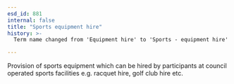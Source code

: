 ```yaml
---
esd_id: 881
internal: false
title: "Sports equipment hire"
history: >-
  Term name changed from 'Equipment hire' to 'Sports - equipment hire' in version 3.00.

---
```


Provision of sports equipment which can be hired by participants at council operated sports facilities e.g. racquet hire, golf club hire etc.

